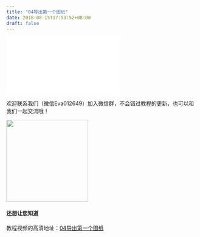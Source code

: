```yaml
---
title: "04导出第一个图纸"
date: 2018-08-15T17:53:52+08:00
draft: false
---
```





<div class="video">
<iframe src="//player.bilibili.com/player.html?aid=29529277&cid=51346621&page=1" scrolling="no" border="0" frameborder="no" framespacing="0" allowfullscreen="true"> </iframe>
</div>


欢迎联系我们（微信Eva012649）加入微信群，不会错过教程的更新，也可以和我们一起交流哦！

<img src="../../img/eva.jpeg" style="width: 215px; margin: unset;"/>

#### 还想让您知道

教程视频的高清地址：[04导出第一个图纸](https://www.bilibili.com/video/av29529277)
